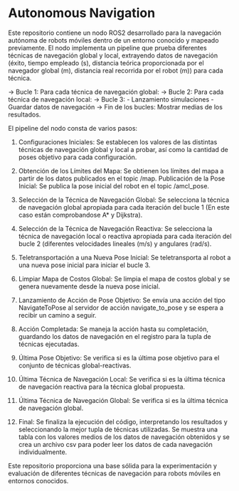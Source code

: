 # Autonomous Navigation

Este repositorio contiene un nodo ROS2 desarrollado para la navegación autónoma de robots móviles dentro de un entorno conocido y mapeado previamente. El nodo implementa un pipeline que prueba diferentes técnicas de navegación global y local, extrayendo datos de navegación (éxito, tiempo empleado (s), distancia teórica proporcionada por el navegador global (m), distancia real recorrida por el robot (m)) para cada técnica.

->	Bucle 1: Para cada técnica de navegación global:
	->	Bucle 2: Para cada técnica de navegación local:
		->	Bucle 3: - Lanzamiento simulaciones
			         	 - Guardar datos de navegación
-> 	Fin de los bucles: Mostrar medias de los resultados.


El pipeline del nodo consta de varios pasos:

1. Configuraciones Iniciales: Se establecen los valores de las distintas técnicas de navegación global y local a probar, así como la cantidad de poses objetivo para cada configuración.

2. Obtención de los Límites del Mapa: Se obtienen los límites del mapa a partir de los datos publicados en el topic /map.
Publicación de la Pose Inicial: Se publica la pose inicial del robot en el topic /amcl_pose.

3. Selección de la Técnica de Navegación Global: Se selecciona la técnica de navegación global apropiada para cada iteración del bucle 1 (En este caso están comprobandose A* y Dijkstra).

4. Selección de la Técnica de Navegación Reactiva: Se selecciona la técnica de navegación local o reactiva apropiada para cada iteración del bucle 2 (diferentes velocidades lineales (m/s) y angulares (rad/s).

5. Teletransportación a una Nueva Pose Inicial: Se teletransporta al robot a una nueva pose inicial para iniciar el bucle 3.

6. Limpiar Mapa de Costos Global: Se limpia el mapa de costos global y se genera nuevamente desde la nueva pose inicial.

7. Lanzamiento de Acción de Pose Objetivo: Se envía una acción del tipo NavigateToPose al servidor de acción navigate_to_pose y se espera a recibir un camino a seguir.

8. Acción Completada: Se maneja la acción hasta su completación, guardando los datos de navegación en el registro para la tupla de técnicas ejecutadas.

9. Última Pose Objetivo: Se verifica si es la última pose objetivo para el conjunto de técnicas global-reactivas.

10. Última Técnica de Navegación Local: Se verifica si es la última técnica de navegación reactiva para la técnica global 
propuesta.

11. Última Técnica de Navegación Global: Se verifica si es la última técnica de navegación global.

12. Final: Se finaliza la ejecución del código, interpretando los resultados y seleccionando la mejor tupla de técnicas utilizadas. Se muestra una tabla con los valores medios de los datos de navegación obtenidos y se crea un archivo csv para poder leer los datos de cada navegación individualmente.

Este repositorio proporciona una base sólida para la experimentación y evaluación de diferentes técnicas de navegación para robots móviles en entornos conocidos.






